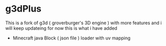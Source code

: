 # g3dPlus 

This is a fork of g3d ( groverburger's 3D engine ) with more features and i will keep updateing for now this is what i have added

- Minecraft java Block ( json file ) loader with uv mapping 
